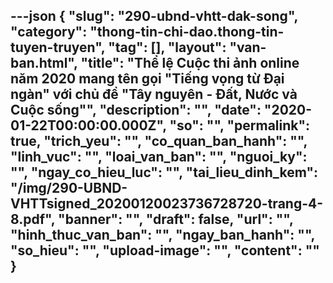 ---json
{
    "slug": "290-ubnd-vhtt-dak-song",
    "category": "thong-tin-chi-dao.thong-tin-tuyen-truyen",
    "tag": [],
    "layout": "van-ban.html",
    "title": "Thể lệ Cuộc thi ảnh online năm 2020 mang tên gọi  \"Tiếng vọng từ Đại ngàn\" với chủ đề \"Tây nguyên - Đất, Nước và Cuộc sống\"",
    "description": "",
    "date": "2020-01-22T00:00:00.000Z",
    "so": "",
    "permalink": true,
    "trich_yeu": "",
    "co_quan_ban_hanh": "",
    "linh_vuc": "",
    "loai_van_ban": "",
    "nguoi_ky": "",
    "ngay_co_hieu_luc": "",
    "tai_lieu_dinh_kem": "/img/290-UBND-VHTTsigned_20200120023736728720-trang-4-8.pdf",
    "banner": "",
    "draft": false,
    "url": "",
    "hinh_thuc_van_ban": "",
    "ngay_ban_hanh": "",
    "so_hieu": "",
    "upload-image": "",
    "__content__": ""
}
---
